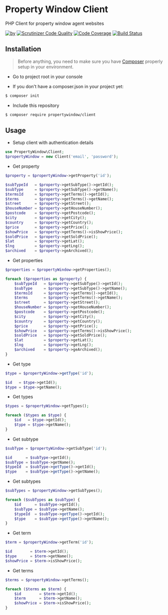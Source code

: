 Property Window Client 
========================

PHP Client for property window agent websites 

[![by](https://img.shields.io/badge/by-%40marcgeurts-blue.svg)](https://github.com/marcgeurts) [![Scrutinizer Code Quality](https://scrutinizer-ci.com/g/propertywindow/client/badges/quality-score.png?b=master)](https://scrutinizer-ci.com/g/propertywindow/client/?branch=master) [![Code Coverage](https://scrutinizer-ci.com/g/propertywindow/client/badges/coverage.png?b=master)](https://scrutinizer-ci.com/g/propertywindow/client/?branch=master) [![Build Status](https://scrutinizer-ci.com/g/propertywindow/client/badges/build.png?b=master)](https://scrutinizer-ci.com/g/propertywindow/client/build-status/master)
## Installation

> Before anything, you need to make sure you have [Composer](https://getcomposer.org) properly setup in your environment.

* Go to project root in your console

* If you don't have a composer.json in your project yet:
```bash
$ composer init
```

* Include this repository
```bash
$ composer require propertywindow/client
```

## Usage

* Setup client with authentication details

```php
use PropertyWindow\Client;
$propertyWindow = new Client('email', 'password');
```

* Get property
```php
$property = $propertyWindow->getProperty('id');

$subTypeId   = $property->getSubType()->getId();
$subType     = $property->getSubType()->getName();
$termsId     = $property->getTerms()->getId();
$terms       = $property->getTerms()->getName();
$street      = $property->getStreet();
$houseNumber = $property->getHouseNumber();
$postcode    = $property->getPostcode();
$city        = $property->getCity();
$country     = $property->getCountry();
$price       = $property->getPrice();
$showPrice   = $property->getTerms()->isShowPrice();
$soldPrice   = $property->getSoldPrice();
$lat         = $property->getLat();
$lng         = $property->getLng();
$archived    = $property->geArchived();
```

* Get properties
```php
$properties = $propertyWindow->getProperties();

foreach ($properties as $property) {
    $subTypeId   = $property->getSubType()->getId();
    $subType     = $property->getSubType()->getName();
    $termsId     = $property->getTerms()->getId();
    $terms       = $property->getTerms()->getName();
    $street      = $property->getStreet();
    $houseNumber = $property->getHouseNumber();
    $postcode    = $property->getPostcode();
    $city        = $property->getCity();
    $country     = $property->getCountry();
    $price       = $property->getPrice();
    $showPrice   = $property->getTerms()->isShowPrice();
    $soldPrice   = $property->getSoldPrice();
    $lat         = $property->getLat();
    $lng         = $property->getLng();
    $archived    = $property->geArchived();
}
```
* Get type
```php
$type = $propertyWindow->getType('id');

$id   = $type->getId();
$type = $type->getName();
```

* Get types
```php
$types = $propertyWindow->getTypes();

foreach ($types as $type) {
    $id   = $type->getId();
    $type = $type->getName();
}
```

* Get subtype
```php
$subType = $propertyWindow->getSubType('id');

$id      = $subType->getId();
$subType = $subType->getName();
$typeId  = $subType->getType()->getId();
$type    = $subType->getType()->getName();
```

* Get subtypes
```php
$subTypes = $propertyWindow->getSubTypes();

foreach ($subTypes as $subType) {
    $id      = $subType->getId();
    $subType = $subType->getName();
    $typeId  = $subType->getType()->getId();
    $type    = $subType->getType()->getName();
}
```
* Get term
```php
$term = $propertyWindow->getTerm('id');

$id        = $term->getId();
$type      = $term->getName();
$showPrice = $term->isShowPrice();
```

* Get terms
```php
$terms = $propertyWindow->getTerms();

foreach ($terms as $term) {
    $id        = $term->getId();
    $term      = $term->getName();
    $showPrice = $term->isShowPrice();
}
```